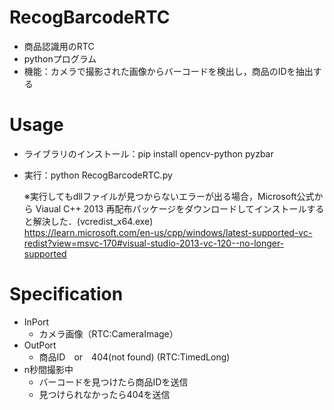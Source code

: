 # RecogBarcodeRTC
- 商品認識用のRTC  
- pythonプログラム  
- 機能：カメラで撮影された画像からバーコードを検出し，商品のIDを抽出する  

# Usage
- ライブラリのインストール：pip install opencv-python pyzbar
- 実行：python RecogBarcodeRTC.py  
  
  ※実行してもdllファイルが見つからないエラーが出る場合，Microsoft公式から Viaual C++ 2013 再配布パッケージをダウンロードしてインストールすると解決した．(vcredist_x64.exe)  
  https://learn.microsoft.com/en-us/cpp/windows/latest-supported-vc-redist?view=msvc-170#visual-studio-2013-vc-120--no-longer-supported

# Specification
- InPort
    - カメラ画像（RTC:CameraImage）
- OutPort
    - 商品ID　or　404(not found) (RTC:TimedLong)
- n秒間撮影中
    - バーコードを見つけたら商品IDを送信
    - 見つけられなかったら404を送信